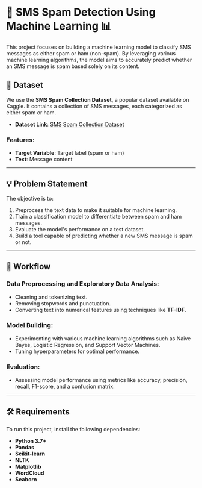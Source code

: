 # 📱 SMS Spam Detection Using Machine Learning 📊

This project focuses on building a machine learning model to classify SMS messages as either spam or ham (non-spam). By leveraging various machine learning algorithms, the model aims to accurately predict whether an SMS message is spam based solely on its content.

## 📂 Dataset

We use the **SMS Spam Collection Dataset**, a popular dataset available on Kaggle. It contains a collection of SMS messages, each categorized as either spam or ham.

- **Dataset Link**: [SMS Spam Collection Dataset](https://www.kaggle.com/datasets/uciml/sms-spam-collection-dataset)

### Features:

- **Target Variable**: Target label (spam or ham)
- **Text**: Message content

---

## 💡 Problem Statement

The objective is to:

1. Preprocess the text data to make it suitable for machine learning.
2. Train a classification model to differentiate between spam and ham messages.
3. Evaluate the model's performance on a test dataset.
4. Build a tool capable of predicting whether a new SMS message is spam or not.

---

## 🚀 Workflow

### Data Preprocessing and Exploratory Data Analysis:

- Cleaning and tokenizing text.
- Removing stopwords and punctuation.
- Converting text into numerical features using techniques like **TF-IDF**.

### Model Building:

- Experimenting with various machine learning algorithms such as Naive Bayes, Logistic Regression, and Support Vector Machines.
- Tuning hyperparameters for optimal performance.

### Evaluation:

- Assessing model performance using metrics like accuracy, precision, recall, F1-score, and a confusion matrix.

---

## 🛠️ Requirements

To run this project, install the following dependencies:

- **Python 3.7+**
- **Pandas**
- **Scikit-learn**
- **NLTK**
- **Matplotlib**
- **WordCloud**
- **Seaborn**
